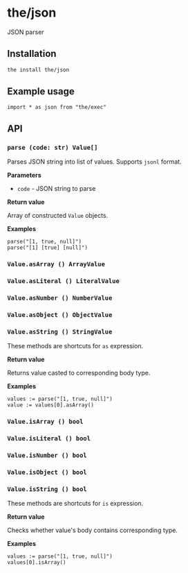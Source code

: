 # the/json
JSON parser

## Installation

```bash
the install the/json
```

## Example usage

```the
import * as json from "the/exec"
```

## API

### `parse (code: str) Value[]`
Parses JSON string into list of values. Supports `jsonl` format.

**Parameters**

- `code` - JSON string to parse

**Return value**

Array of constructed `Value` objects.

**Examples**

```the
parse("[1, true, null]")
parse("[1] [true] [null]")
```

### `Value.asArray () ArrayValue`
### `Value.asLiteral () LiteralValue`
### `Value.asNumber () NumberValue`
### `Value.asObject () ObjectValue`
### `Value.asString () StringValue`
These methods are shortcuts for `as` expression.

**Return value**

Returns value casted to corresponding body type.

**Examples**

```the
values := parse("[1, true, null]")
value := values[0].asArray()
```

### `Value.isArray () bool`
### `Value.isLiteral () bool`
### `Value.isNumber () bool`
### `Value.isObject () bool`
### `Value.isString () bool`
These methods are shortcuts for `is` expression.

**Return value**

Checks whether value's body contains corresponding type.

**Examples**

```the
values := parse("[1, true, null]")
values[0].isArray()
```
